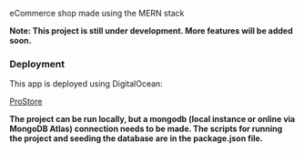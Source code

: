 eCommerce shop made using the MERN stack

**Note: This project is still under development. More features will be added soon.**

### Deployment
This app is deployed using DigitalOcean:

[ProStore](https://www.prostoreapp.dk/)

**The project can be run locally, but a mongodb (local instance or online via MongoDB Atlas) connection needs to be made. The scripts for running the project and seeding the database are in the package.json file.**
